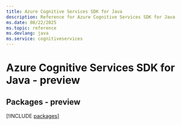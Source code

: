 ```yaml
---
title: Azure Cognitive Services SDK for Java
description: Reference for Azure Cognitive Services SDK for Java
ms.date: 08/22/2025
ms.topic: reference
ms.devlang: java
ms.service: cognitiveservices
---
```

# Azure Cognitive Services SDK for Java - preview
## Packages - preview
[!INCLUDE [packages](cognitive-services-index.md)]